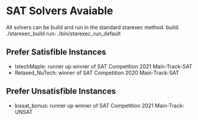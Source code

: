 # SAT Solvers Avaiable

All solvers can be build and run in the standard starexec method.
build: ./starexec_build
run: ./bin/starexec_run_default <cnf file>

## Prefer Satisfible Instances
- lstechMaple: runner up winner of SAT Competition 2021 Main-Track-SAT
- Relaxed_NuTech: winner of SAT Competition 2020 Main-Track-SAT

## Prefer Unsatisfible Instances
- kissat_bonus: runner up winner of SAT Competition 2021 Main-Track-UNSAT